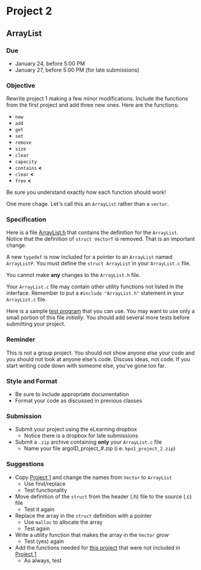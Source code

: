 # Project 2

## ArrayList

### Due
* January 24, before 5:00 PM
* January 27, before 5:00 PM (for late submissions)

### Objective
Rewrite project 1 making a few minor modifications. Include the functions from
the first project and add three new ones. Here are the functions:
  * `new`
  * `add`
  * `get`
  * `set`
  * `remove`
  * `size`
  * `clear`
  * `capacity`
  * `contains` **<**
  * `clear` **<**
  * `free` **<**

Be sure you understand exactly how each function should work!

One more chage. Let's call this an `ArrayList` rather than a `vector`.

### Specification
Here is a file [ArrayList.h](ArrayList.h) that contains the definition for the 
`ArrayList`. Notice that the definition of `struct VectorT` is removed. That 
is an important change.

A new `typedef` is now included for a pointer to an `ArrayList` named 
`ArrayListP`. You must define the `struct ArrayList` in your `ArrayList.c` 
file.

You cannot make **any** changes to the `ArrayList.h` file.

Your `ArrayList.c` file may contain other utility functions not listed in the 
interface. Remember to put a `#include "ArrayList.h"` statement in your 
`ArrayList.c` file.

Here is a sample [test program](ArrayListTest.c) that you can use. You may want 
to use only a small portion of this file *initially*. You should add several
more tests before submitting your project.

### Reminder
This is not a group project. You should not show anyone else your code and you 
should not look at anyone else's code. Discuss ideas, not code. If you start
writing code down with someone else, you've gone too far.

### Style and Format
* Be sure to include appropriate documentation
* Format your code as discussed in previous classes

### Submission
* Submit your project using the eLearning dropbox
  * Notice there is a dropbox for late submissions
* Submit a `.zip` archive containing **only** your `ArrayList.c` file
  * Name your file argoID_project_#.zip (i.e. `kpo1_project_2.zip`)

### Suggestions
* Copy [Project 1](../Project1/README.md) and change the names from `Vector` to `ArrayList`
  * Use find/replace
  * Test functionality
* Move definition of the `struct` from the header (.h) file to the source (.c) file
  * Test it again
* Replace the array in the `struct` definition with a pointer
  * Use `malloc` to allocate the array
  * Test again
* Write a utility function that makes the array in the `Vector` *grow*
  * Test (yes) again
* Add the functions needed for [this project](README.md) that were not 
included in [Project 1](../Project1/README.md)
  * As always, test
